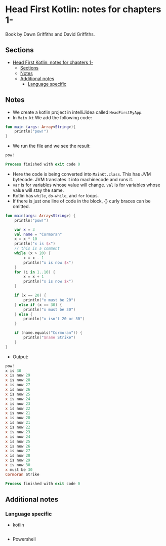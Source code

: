 # Head First Kotlin: notes for chapters 1-

Book by Dawn Griffiths and David Griffiths.

<!-- markdownlint-disable MD010 -->

## Sections

- [Head First Kotlin: notes for chapters 1-](#head-first-kotlin-notes-for-chapters-1-)
  - [Sections](#sections)
  - [Notes](#notes)
  - [Additional notes](#additional-notes)
    - [Language specific](#language-specific)

## Notes

- We create a kotlin project in intelliJidea called `HeadFirstMyApp`.
- In `Main.kt` We add the following code:

```kotlin
fun main (args: Array<String>){
    println("pow!")
}
```

- We run the file and we see the result:

```powershell
pow!

Process finished with exit code 0

```

- Here the code is being converted into `MainKt.class`. This has JVM bytecode. JVM translates it into machinecode and runs it.
- `var` is for variables whose value will change. `val` is for variables whose value will stay the same.
- Kotlin has `while`, `do-while`, and `for` loops.
- If there is just one line of code in the block, {} curly braces can be omitted.

```kotlin
fun main(args: Array<String>) {
    println("pow!")

    var x = 3
    val name = "Cormoran"
    x = x * 10
    println("x is $x")
    // this is a comment
    while (x > 20) {
        x = x - 1
        println("x is now $x")
    }
    for (i in 1..10) {
        x = x + 1
        println("x is now $x")
    }

    if (x == 20) {
        println("x must be 20")
    } else if (x == 30) {
        println("x must be 30")
    } else {
        println("x isn't 20 or 30")
    }

    if (name.equals("Cormoran")) {
        println("$name Strike")
    }
}
```

- Output:

```powershell
pow!
x is 30
x is now 29
x is now 28
x is now 27
x is now 26
x is now 25
x is now 24
x is now 23
x is now 22
x is now 21
x is now 20
x is now 21
x is now 22
x is now 23
x is now 24
x is now 25
x is now 26
x is now 27
x is now 28
x is now 29
x is now 30
x must be 30
Cormoran Strike

Process finished with exit code 0

```


## Additional notes

### Language specific

- kotlin

```kotlin

```

- Powershell

```powershell

```
